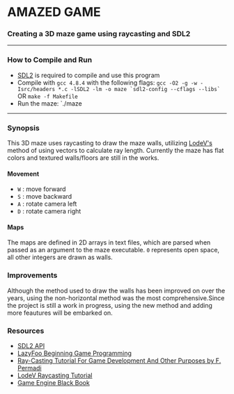 # AMAZED GAME
### Creating a 3D maze game using raycasting and SDL2

-----

### How to Compile and Run
- [SDL2](https://www.libsdl.org/download-2.0.php) is required to compile and use this program
- Compile with `gcc 4.8.4` with the following flags:
    ``gcc -O2 -g -w -Isrc/headers *.c -lSDL2 -lm -o maze `sdl2-config --cflags --libs` `` OR `make -f Makefile`
- Run the maze: `./maze

-----

### Synopsis
This 3D maze uses raycasting to draw the maze walls, utilizing [LodeV's](http://lodev.org/cgtutor/raycasting.html) method of using vectors to calculate ray length. Currently the maze has flat colors and textured walls/floors are still in the works.

#### Movement
- `W` : move forward
- `S` : move backward
- `A` : rotate camera left
- `D` : rotate camera right


#### Maps
The maps are defined in 2D arrays in text files, which are parsed when passed as an argument to the maze executable. `0` represents open space, all other integers are drawn as walls.


### Improvements
Although the method used to draw the walls has been improved on over the years, using the non-horizontal method was the most comprehensive.Since the project is still a work in progress, using the new method and adding more feautures will be embarked on.
### Resources
- [SDL2 API](https://wiki.libsdl.org/CategoryAPI)
- [LazyFoo Beginning Game Programming](http://lazyfoo.net/tutorials/SDL/index.php)
- [Ray-Casting Tutorial For Game Development And Other Purposes by F. Permadi](http://permadi.com/1996/05/ray-casting-tutorial-table-of-contents/)
- [LodeV Raycasting Tutorial](http://lodev.org/cgtutor/raycasting.html)
- [Game Engine Black Book](https://www.amazon.com/Game-Engine-Black-Book-Wolfenstein/dp/1539692876)
